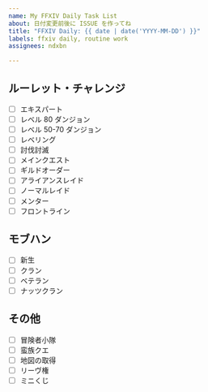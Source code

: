 ```yaml
---
name: My FFXIV Daily Task List
about: 日付変更前後に ISSUE を作ってね
title: "FFXIV Daily: {{ date | date('YYYY-MM-DD') }}"
labels: ffxiv daily, routine work
assignees: ndxbn

---
```


## ルーレット・チャレンジ

- [ ] エキスパート
- [ ] レベル 80 ダンジョン
- [ ] レベル 50-70 ダンジョン
- [ ] レベリング
- [ ] 討伐討滅
- [ ] メインクエスト
- [ ] ギルドオーダー
- [ ] アライアンスレイド
- [ ] ノーマルレイド
- [ ] メンター
- [ ] フロントライン

## モブハン

- [ ] 新生
- [ ] クラン
- [ ] ベテラン
- [ ] ナッツクラン

## その他

- [ ] 冒険者小隊
- [ ] 蛮族クエ
- [ ] 地図の取得
- [ ] リーヴ権
- [ ] ミニくじ
